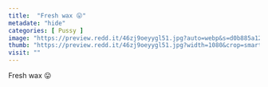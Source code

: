 ```yaml
---
title:  "Fresh wax 😛"
metadate: "hide"
categories: [ Pussy ]
image: "https://preview.redd.it/46zj9oeyygl51.jpg?auto=webp&s=d0b885a12944111cfc05627117bb94f65bd03a9c"
thumb: "https://preview.redd.it/46zj9oeyygl51.jpg?width=1080&crop=smart&auto=webp&s=20d82bef26b1f9ff1be97e85bd5f4f455e9b2160"
visit: ""
---
```

Fresh wax 😛
